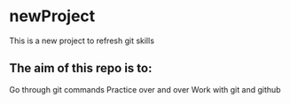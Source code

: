 # newProject
This is a new project to refresh git skills
## The aim of this repo is to:
Go through git commands
Practice over and over
Work with git and github
